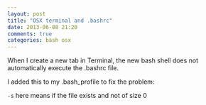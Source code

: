 ```yaml
---
layout: post
title: "OSX terminal and .bashrc"
date: 2013-06-08 21:20
comments: true
categories: bash osx
---
```


When I create a new tab in Terminal, the new bash shell does not automatically execute the .bashrc file.


I added this to my .bash_profile to fix the problem:


``-s`` here means if the file exists and not of size 0


